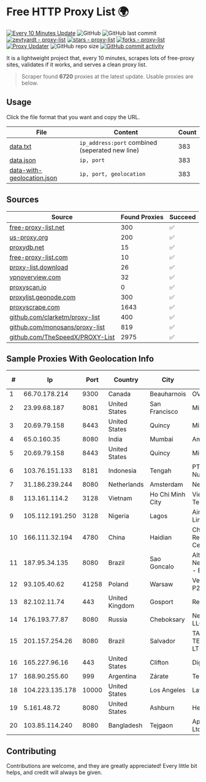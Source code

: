 
# Free HTTP Proxy List 🌍

[![Every 10 Minutes Update](https://github.com/mertguvencli/http-proxy-list/actions/workflows/main.yml/badge.svg?branch=main)](https://github.com/mertguvencli/http-proxy-list/actions/workflows/main.yml)
![GitHub](https://img.shields.io/github/license/mertguvencli/http-proxy-list)
![GitHub last commit](https://img.shields.io/github/last-commit/mertguvencli/http-proxy-list)
[![zevtyardt - proxy-list](https://img.shields.io/static/v1?label=zevtyardt&message=proxy-list&color=blue&logo=github)](https://github.com/zevtyardt/proxy-list "Go to GitHub repo")
[![stars - proxy-list](https://img.shields.io/github/stars/zevtyardt/proxy-list?style=social)](https://github.com/zevtyardt/proxy-list)
[![forks - proxy-list](https://img.shields.io/github/forks/zevtyardt/proxy-list?style=social)](https://github.com/zevtyardt/proxy-list)
[![Proxy Updater](https://github.com/zevtyardt/proxy-list/workflows/Proxy%20Updater/badge.svg)](https://github.com/zevtyardt/proxy-list/actions?query=workflow:"Proxy+Updater")
![GitHub repo size](https://img.shields.io/github/repo-size/zevtyardt/proxy-list)
[![GitHub commit activity](https://img.shields.io/github/commit-activity/m/zevtyardt/proxy-list?logo=commits)](https://github.com/zevtyardt/proxy-list/commits/main)

It is a lightweight project that, every 10 minutes, scrapes lots of free-proxy sites, validates if it works, and serves a clean proxy list.

> Scraper found **6720** proxies at the latest update. Usable proxies are below.

## Usage

Click the file format that you want and copy the URL.

|File|Content|Count|
|----|-------|-----|
|[data.txt](https://raw.githubusercontent.com/mertguvencli/http-proxy-list/main/proxy-list/data.txt)|`ip_address:port` combined (seperated new line)|383|
|[data.json](https://raw.githubusercontent.com/mertguvencli/http-proxy-list/main/proxy-list/data.json)|`ip, port`|383|
|[data-with-geolocation.json](https://raw.githubusercontent.com/mertguvencli/http-proxy-list/main/proxy-list/data-with-geolocation.json)|`ip, port, geolocation`|383|

## Sources

|Source|Found Proxies|Succeed|
|------|-------------|-------|
|[free-proxy-list.net](https://free-proxy-list.net)|300|✅|
|[us-proxy.org](https://www.us-proxy.org)|200|✅|
|[proxydb.net](http://proxydb.net)|15|✅|
|[free-proxy-list.com](https://free-proxy-list.com/?page=&port=&type%5B%5D=http&type%5B%5D=https&up_time=0&search=Search)|10|✅|
|[proxy-list.download](https://www.proxy-list.download/HTTP)|26|✅|
|[vpnoverview.com](https://vpnoverview.com/privacy/anonymous-browsing/free-proxy-servers)|32|✅|
|[proxyscan.io](https://www.proxyscan.io)|0|✅|
|[proxylist.geonode.com](https://proxylist.geonode.com/api/proxy-list?limit=300&page=1&sort_by=lastChecked&sort_type=desc&protocols=http,https)|300|✅|
|[proxyscrape.com](https://api.proxyscrape.com/v2/?request=displayproxies&protocol=http&timeout=10000&country=all&ssl=all&anonymity=all)|1643|✅|
|[github.com/clarketm/proxy-list](https://raw.githubusercontent.com/clarketm/proxy-list/master/proxy-list-raw.txt)|400|✅|
|[github.com/monosans/proxy-list](https://raw.githubusercontent.com/monosans/proxy-list/main/proxies/http.txt)|819|✅|
|[github.com/TheSpeedX/PROXY-List](https://raw.githubusercontent.com/TheSpeedX/PROXY-List/master/http.txt)|2975|✅|


## Sample Proxies With Geolocation Info

|#|Ip|Port|Country|City|Internet Service Provider|
|-|--|----|-------|----|-------------------------|
|1|66.70.178.214|9300|Canada|Beauharnois|OVH SAS|
|2|23.99.68.187|8081|United States|San Francisco|Microsoft Corporation|
|3|20.69.79.158|8443|United States|Quincy|Microsoft Corporation|
|4|65.0.160.35|8080|India|Mumbai|Amazon.com|
|5|20.69.79.158|8443|United States|Quincy|Microsoft Corporation|
|6|103.76.151.133|8181|Indonesia|Tengah|PT. Java Digital Nusantara|
|7|31.186.239.244|8080|Netherlands|Amsterdam|NetSkope Inc|
|8|113.161.114.2|3128|Vietnam|Ho Chi Minh City|VietNam Post and Telecom Corporation|
|9|105.112.191.250|3128|Nigeria|Lagos|Airtel Networks Limited|
|10|166.111.32.194|4780|China|Haidian|China Education and Research Network Center|
|11|187.95.34.135|8080|Brazil|Sao Goncalo|Alta Rede Corporate Network Telecom Ltda - EPP|
|12|93.105.40.62|41258|Poland|Warsaw|Vectra S.A. BUSINESS P2P CONNECTIONS|
|13|82.102.11.74|443|United Kingdom|Gosport|Redstation Limited|
|14|176.193.77.87|8080|Russia|Cheboksary|Net By Net Holding LLC|
|15|201.157.254.26|8080|Brazil|Salvador|TASCOM TELECOMUNICAÔÔES LTDA|
|16|165.227.96.16|443|United States|Clifton|DigitalOcean, LLC|
|17|168.90.255.60|999|Argentina|Zárate|Tecnocomp S.R.L.|
|18|104.223.135.178|10000|United States|Los Angeles|LayerHost|
|19|5.161.48.72|8080|United States|Ashburn|Hetzner Online GmbH|
|20|103.85.114.240|8080|Bangladesh|Tejgaon|Apple Communication Ltd.|



## Contributing

Contributions are welcome, and they are greatly appreciated! Every
little bit helps, and credit will always be given.

